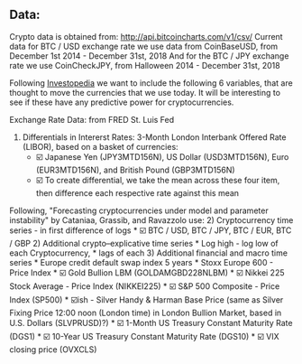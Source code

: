 ## Data:

Crypto data is obtained from: http://api.bitcoincharts.com/v1/csv/
Current data for BTC / USD exchange rate we use data from CoinBaseUSD, from December 1st 2014 - December 31st, 2018
And for the BTC / JPY exchange rate we use CoinCheckJPY, from Halloween 2014 - December 31st, 2018

Following [Investopedia](https://www.investopedia.com/trading/factors-influence-exchange-rates/) we want to include the following 6 variables, that are thought to move the currencies that we use today.  It will be interesting to see if these have any predictive power for cryptocurrencies. 

Exchange Rate Data: from FRED St. Luis Fed
  1) Differentials in Intererst Rates: 3-Month London Interbank Offered Rate (LIBOR), based on a basket of currencies:
      * :ballot_box_with_check: Japanese Yen (JPY3MTD156N), US Dollar (USD3MTD156N), Euro (EUR3MTD156N), and British Pound (GBP3MTD156N)
      * :ballot_box_with_check: To create differential, we take the mean across these four item, then difference each respective rate against this mean

Following, "Forecasting cryptocurrencies under model and parameter instability" by Cataniaa, Grassib, and Ravazzolo use:
  2) Cryptocurrency time series - in first difference of logs
      * :ballot_box_with_check: BTC / USD, BTC / JPY, BTC / EUR, BTC / GBP
  2) Additional crypto–explicative time series
      * Log high - log low of each Cryptocurrency, 
      * lags of each
  3) Additional financial and macro time series
      * Europe credit default swap index 5 years
      * Stoxx Europe 600 - Price Index
      * :ballot_box_with_check: Gold Bullion LBM (GOLDAMGBD228NLBM)
      * :ballot_box_with_check: Nikkei 225 Stock Average - Price Index (NIKKEI225)
      * :ballot_box_with_check: S&P 500 Composite - Price Index (SP500)
      * :ballot_box_with_check:ish - Silver Handy & Harman Base Price (same as Silver Fixing Price 12:00 noon (London time) in London Bullion Market, based in U.S. Dollars (SLVPRUSD)?)
      * :ballot_box_with_check: 1-Month US Treasury Constant Maturity Rate (DGS1)
      * :ballot_box_with_check: 10-Year US Treasury Constant Maturity Rate (DGS10)
      * :ballot_box_with_check: VIX closing price (OVXCLS)
